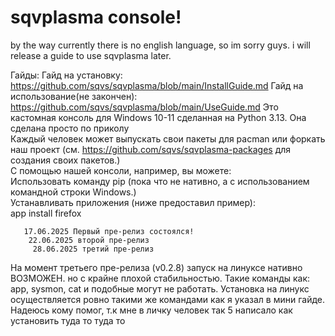 # sqvplasma console!

by the way currently there is no english language, so im sorry guys. i will release a guide to use sqvplasma later.       

Гайды:
Гайд на установку: https://github.com/sqvs/sqvplasma/blob/main/InstallGuide.md
Гайд на использование(не закончен): https://github.com/sqvs/sqvplasma/blob/main/UseGuide.md
 Это кастомная консоль для Windows 10-11 сделанная на Python 3.13. 
          Она сделана просто по приколу                  
Каждый человек может выпускать свои пакеты для pacman или форкать наш проект   (см. https://github.com/sqvs/sqvplasma-packages для создания своих пакетов.)           
        С помощью нашей консоли, например, вы можете:                    
   Использовать команду pip (пока что не нативно, а с использованием командной строки Windows.)                      
      Устанавливать приложения (ниже предоставил пример):           
      app install firefox         
        

       
       17.06.2025 Первый пре-релиз состоялся!
        22.06.2025 второй пре-релиз
         28.06.2025 третий пре-релиз

На момент третьего пре-релиза (v0.2.8) запуск на линуксе нативно ВОЗМОЖЕН. но с крайне плохой стабильностью. Такие команды как: app, sysmon, cat и подобные могут не работать.
Установка на линукс осуществляется ровно такими же командами как я указал в мини гайде. Надеюсь кому помог, т.к мне в личку человек так 5 написало как установить туда то туда то
